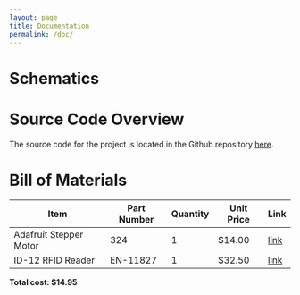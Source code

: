 ```yaml
---
layout: page
title: Documentation
permalink: /doc/
---
```


# Schematics
<!-- Include images of the schematics for your system. They should follow best practices for schematic drawings with all parts and pins clearly labeled. You may draw your schematics either with a software tool or neatly by hand. -->

# Source Code Overview
<!-- This section should include information to describe the organization of the code base and highlight how the code connects. -->

The source code for the project is located in the Github repository [here](https://github.com/joshbrake/example-project-portfolio/tree/main/src).

# Bill of Materials
<!-- The bill of materials should include all the parts used in your project along with the prices and links.  -->

| Item | Part Number | Quantity | Unit Price | Link |
| ---- | ----------- | ----- | ---- | ---- |
| Adafruit Stepper Motor | 324 | 1 | $14.00 |  [link]([https://www.adafruit.com/product/324]) |
| ID-12 RFID Reader | EN-11827 | 1 | $32.50 | [link]([https://www.sparkfun.com/products/11827]) |



**Total cost: $14.95**

